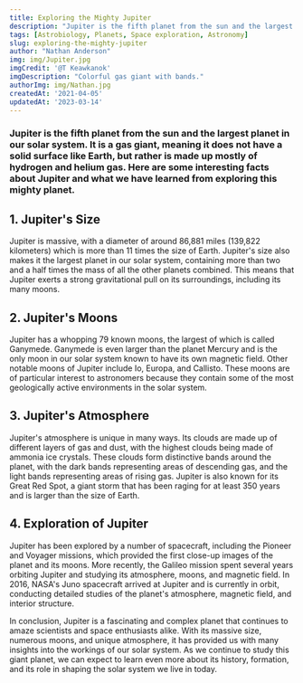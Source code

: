 ```yaml
---
title: Exploring the Mighty Jupiter
description: "Jupiter is the fifth planet from the sun and the largest planet in our solar system. It is a gas giant with a thick atmosphere, and it is well-known for its distinct bands of clouds and iconic Great Red Spot. Jupiter has a strong magnetic field and numerous moons, including the four largest known as the Galilean moons."
tags: [Astrobiology, Planets, Space exploration, Astronomy]
slug: exploring-the-mighty-jupiter
author: "Nathan Anderson"
img: img/Jupiter.jpg
imgCredit: '@T Keawkanok'
imgDescription: "Colorful gas giant with bands."
authorImg: img/Nathan.jpg
createdAt: '2021-04-05'
updatedAt: '2023-03-14'
---
```

### Jupiter is the fifth planet from the sun and the largest planet in our solar system. It is a gas giant, meaning it does not have a solid surface like Earth, but rather is made up mostly of hydrogen and helium gas. Here are some interesting facts about Jupiter and what we have learned from exploring this mighty planet.

## 1. Jupiter's Size
Jupiter is massive, with a diameter of around 86,881 miles (139,822 kilometers) which is more than 11 times the size of Earth. Jupiter's size also makes it the largest planet in our solar system, containing more than two and a half times the mass of all the other planets combined. This means that Jupiter exerts a strong gravitational pull on its surroundings, including its many moons.

## 2. Jupiter's Moons
Jupiter has a whopping 79 known moons, the largest of which is called Ganymede. Ganymede is even larger than the planet Mercury and is the only moon in our solar system known to have its own magnetic field. Other notable moons of Jupiter include Io, Europa, and Callisto. These moons are of particular interest to astronomers because they contain some of the most geologically active environments in the solar system.

## 3. Jupiter's Atmosphere
Jupiter's atmosphere is unique in many ways. Its clouds are made up of different layers of gas and dust, with the highest clouds being made of ammonia ice crystals. These clouds form distinctive bands around the planet, with the dark bands representing areas of descending gas, and the light bands representing areas of rising gas. Jupiter is also known for its Great Red Spot, a giant storm that has been raging for at least 350 years and is larger than the size of Earth.

## 4. Exploration of Jupiter
Jupiter has been explored by a number of spacecraft, including the Pioneer and Voyager missions, which provided the first close-up images of the planet and its moons. More recently, the Galileo mission spent several years orbiting Jupiter and studying its atmosphere, moons, and magnetic field. In 2016, NASA's Juno spacecraft arrived at Jupiter and is currently in orbit, conducting detailed studies of the planet's atmosphere, magnetic field, and interior structure.

In conclusion, Jupiter is a fascinating and complex planet that continues to amaze scientists and space enthusiasts alike. With its massive size, numerous moons, and unique atmosphere, it has provided us with many insights into the workings of our solar system. As we continue to study this giant planet, we can expect to learn even more about its history, formation, and its role in shaping the solar system we live in today.